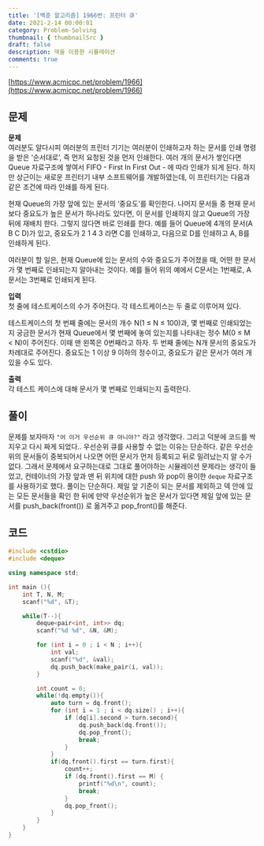 ```yaml
---
title: '[백준 알고리즘] 1966번: 프린터 큐'
date: 2021-2-14 00:00:01
category: Problem-Solving
thumbnail: { thumbnailSrc }
draft: false
description: 덱을 이용한 시뮬레이션
comments: true
---
```


[https://www.acmicpc.net/problem/1966](https://www.acmicpc.net/problem/1966)

## 문제

**문제**<br>
여러분도 알다시피 여러분의 프린터 기기는 여러분이 인쇄하고자 하는 문서를 인쇄 명령을 받은 ‘순서대로’, 즉 먼저 요청된 것을 먼저 인쇄한다. 여러 개의 문서가 쌓인다면 Queue 자료구조에 쌓여서 FIFO - First In First Out - 에 따라 인쇄가 되게 된다. 하지만 상근이는 새로운 프린터기 내부 소프트웨어를 개발하였는데, 이 프린터기는 다음과 같은 조건에 따라 인쇄를 하게 된다.

현재 Queue의 가장 앞에 있는 문서의 ‘중요도’를 확인한다.
나머지 문서들 중 현재 문서보다 중요도가 높은 문서가 하나라도 있다면, 이 문서를 인쇄하지 않고 Queue의 가장 뒤에 재배치 한다. 그렇지 않다면 바로 인쇄를 한다.
예를 들어 Queue에 4개의 문서(A B C D)가 있고, 중요도가 2 1 4 3 라면 C를 인쇄하고, 다음으로 D를 인쇄하고 A, B를 인쇄하게 된다.

여러분이 할 일은, 현재 Queue에 있는 문서의 수와 중요도가 주어졌을 때, 어떤 한 문서가 몇 번째로 인쇄되는지 알아내는 것이다. 예를 들어 위의 예에서 C문서는 1번째로, A문서는 3번째로 인쇄되게 된다.

**입력**<br>
첫 줄에 테스트케이스의 수가 주어진다. 각 테스트케이스는 두 줄로 이루어져 있다.

테스트케이스의 첫 번째 줄에는 문서의 개수 N(1 ≤ N ≤ 100)과, 몇 번째로 인쇄되었는지 궁금한 문서가 현재 Queue에서 몇 번째에 놓여 있는지를 나타내는 정수 M(0 ≤ M < N)이 주어진다. 이때 맨 왼쪽은 0번째라고 하자. 두 번째 줄에는 N개 문서의 중요도가 차례대로 주어진다. 중요도는 1 이상 9 이하의 정수이고, 중요도가 같은 문서가 여러 개 있을 수도 있다.

**출력**<br>
각 테스트 케이스에 대해 문서가 몇 번째로 인쇄되는지 출력한다.

## 풀이

문제를 보자마자 `"어 이거 우선순위 큐 아니야?"` 라고 생각했다. 그리고 덕분에 코드를 싹 지우고 다시 짜게 되었다.. 우선순위 큐를 사용할 수 없는 이유는 단순하다. 같은 우선순위의 문서들이 중복되어서 나오면 어떤 문서가 먼저 등록되고 뒤로 밀려났는지 알 수가 없다. 그래서 문제에서 요구하는대로 그대로 풀어야하는 시뮬레이션 문제라는 생각이 들었고, 컨테이너의 가장 앞과 맨 뒤 위치에 대한 push 와 pop이 용이한 `deque` 자료구조를 사용하기로 했다. 풀이는 단순하다. 제일 앞 기준이 되는 문서를 제외하고 덱 안에 있는 모든 문서들을 확인 한 뒤에 만약 우선순위가 높은 문서가 있다면 제일 앞에 있는 문서를 push_back(front()) 로 옮겨주고 pop_front()를 해준다.

## 코드

```cpp
#include <cstdio>
#include <deque>

using namespace std;

int main (){
    int T, N, M;
    scanf("%d", &T);

    while(T--){
        deque<pair<int, int>> dq;
        scanf("%d %d", &N, &M);

        for (int i = 0 ; i < N ; i++){
            int val;
            scanf("%d", &val);
            dq.push_back(make_pair(i, val));
        }

        int count = 0;
        while(!dq.empty()){
            auto turn = dq.front();
            for (int i = 1 ; i < dq.size() ; i++){
                if (dq[i].second > turn.second){
                    dq.push_back(dq.front());
                    dq.pop_front();
                    break;
                }
            }
            if(dq.front().first == turn.first){
                count++;
                if (dq.front().first == M) {
                    printf("%d\n", count);
                    break;
                }
                dq.pop_front();
            }
        }
    }
}

```
